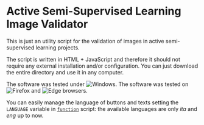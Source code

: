# Active Semi-Supervised Learning Image Validator

This is just an utility script for the validation of images in active semi-supervised learning projects.

The script is written in HTML + JavaScript and therefore it should not require any external installation and/or configuration.
You can just download the entire directory and use it in any computer.

The software was tested under ![Windows](https://img.shields.io/badge/Windows-0078D6?style=for-the-badge&logo=windows&logoColor=white).
The software was tested on ![Firefox](https://img.shields.io/badge/Firefox-FF7139?style=for-the-badge&logo=Firefox-Browser&logoColor=white) and ![Edge](https://img.shields.io/badge/Edge-0078D7?style=for-the-badge&logo=Microsoft-edge&logoColor=white) browsers.

You can easily manage the language of buttons and texts setting the `LANGUAGE` variable in [`function`](https://github.com/Nico-Curti/active_learning_validator/blob/main/static/function.js) script: the available languages are only *ita* and *eng* up to now.

